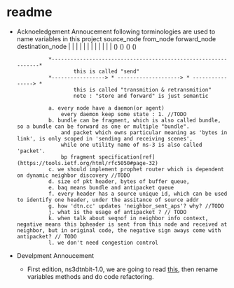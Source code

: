 # readme


* Acknoeledgement Annoucement 
    following torminologies are used to name variables in this project
            source_node         from_node           forward_node           destination_node
                |                   |                       |                   |
                |                   |                       |                   |
                |                   |                       |                   |
                ()                  ()                      ()                  ()
                
                *---------------------------------------------------------------*
                        this is called "send"
                *-----------------> * --------------------> * ----------------> *
                        this is called "transmition & retransmition"
                        note : "store and forward" is just semantic
                
                a. every node have a daemon(or agent)
                    every daemon keep some state : 1. //TODO
                b. bundle can be fragment, which is also called bundle, so a bundle can be forward as one or multiple "bundle".
                    and packet which owns particular meaning as 'bytes in link', is only scoped in 'sending and receiving scenes',
                    while one utility name of ns-3 is also called 'packet'.
                    bp fragment specification[ref](https://tools.ietf.org/html/rfc5050#page-32)
                c. we should implement prophet router which is dependent on dynamic neighbor discovery //TODO
                d. size of pkt header, bytes of buffer queue, 
                e. baq means bundle and antipacket queue
                f. every header has a source unique id, which can be used to identify one header, under the assitance of source addr
                g. how 'dtn.cc' updates 'neighbor_sent_aps'? why? //TODO
                j. what is the usage of antipacket ? // TODO
                k. when talk about seqnof in neighbor info context, negative means this bpheader is sent from this node and received at neighbor, but in original code, the negative sign aways come with antipacket? // TODO
                l. we don't need congestion control

* Develpment Annoucement

    * First edition, ns3dtnbit-1.0, we are going to read [this](https://www.netlab.tkk.fi/tutkimus/dtn/ns/), then rename variables methods and do code refactoring.
